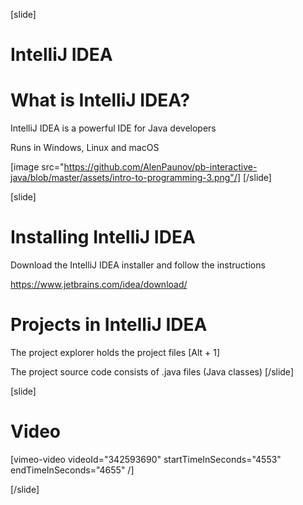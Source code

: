 [slide]
# IntelliJ IDEA
# What is IntelliJ IDEA?
IntelliJ IDEA is a powerful IDE for Java developers

Runs in Windows, Linux and macOS

[image src="https://github.com/AlenPaunov/pb-interactive-java/blob/master/assets/intro-to-programming-3.png"/]
[/slide]

[slide]
# Installing IntelliJ IDEA
Download the IntelliJ IDEA installer and follow the instructions

https://www.jetbrains.com/idea/download/
# Projects in IntelliJ IDEA
The project explorer holds the project files \[Alt + 1\]

The project source code consists of .java files (Java classes)
[/slide]

[slide]
# Video

[vimeo-video videoId="342593690" startTimeInSeconds="4553" endTimeInSeconds="4655" /]

[/slide]